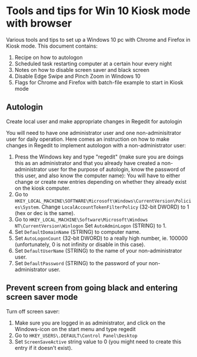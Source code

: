 # Tools and tips for Win 10 Kiosk mode with browser
Various tools and tips to set up a Windows 10 pc with Chrome and Firefox in Kiosk mode.
This document contains:
1. Recipe on how to autologon
2. Scheduled task restarting computer at a certain hour every night
3. Notes on how to disable screen saver and black screen
4. Disable Edge Swipe and Pinch Zoom in Windows 10
5. Flags for Chrome and Firefox with batch-file example to start in Kiosk mode

## Autologin
Create local user and make appropriate changes in Regedit for autologin

You will need to have one administrator user and one non-adminisitrator user for daily operation.
Here comes an instruction on how to make changes in Regedit to implement autologon with a non-administrator user:

1. Press the Windows key and type "regedit" (make sure you are doings this as an administrator and that you already have created a non-administrator user for the purpose of autologin, know the password of this user, and also know the computer name):
You will have to either change or create new entries depending on whether they already exist on the kiosk computer.
2. Go to `HKEY_LOCAL_MACHINE\SOFTWARE\Microsoft\Windows\CurrentVersion\Policies\System`.
Change `LocalAccountTokenFilterPolicy` (32-bit DWORD) to 1 (hex or dec is the same).
3. Go to `HKEY_LOCAL_MACHINE\Software\Microsoft\Windows NT\CurrentVersion\Winlogon`
Set `AutoAdminLogon` (STRING) to 1.
4. Set `DefaultDomainName` (STRING) to computer name.
5. Set `AutoLogonCount` (32-bit DWORD) to a really high number, ie. 100000 (unfortunately, 0 is not infinity or disable in this case).
6. Set `DefaultUserName` (STRING) to the name of your non-administrator user.
7. Set `DefaultPassword` (STRING) to the password of your non-administrator user. 

## Prevent screen from going black and entering screen saver mode
Turn off screen saver:
1. Make sure you are logged in as administrator, and click on the Windows-icon on the start menu and type regedit
2. Go to `HKEY_USERS\.DEFAULT\Control Panel\Desktop`
3. Set `ScreenSaveActive` string value to 0 (you might need to create this entry if it doesn't exist).
